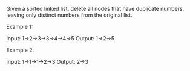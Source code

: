 Given a sorted linked list, delete all nodes that have duplicate numbers, leaving only distinct numbers from the original list.

Example 1:


Input: 1-&gt;2-&gt;3-&gt;3-&gt;4-&gt;4-&gt;5
Output: 1-&gt;2-&gt;5


Example 2:


Input: 1-&gt;1-&gt;1-&gt;2-&gt;3
Output: 2-&gt;3

